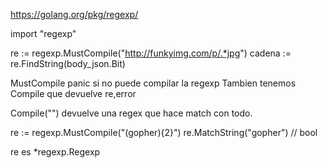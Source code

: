https://golang.org/pkg/regexp/

import "regexp"


re := regexp.MustCompile("http://funkyimg.com/p/.*jpg")
cadena := re.FindString(body_json.Bit)

MustCompile panic si no puede compilar la regexp
Tambien tenemos Compile que devuelve re,error

Compile("") devuelve una regex que hace match con todo.


re := regexp.MustCompile("(gopher){2}")
re.MatchString("gopher") // bool



re es *regexp.Regexp
